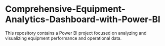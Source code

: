 # Comprehensive-Equipment-Analytics-Dashboard-with-Power-BI
This repository contains a Power BI project focused on analyzing and visualizing equipment performance and operational data.
